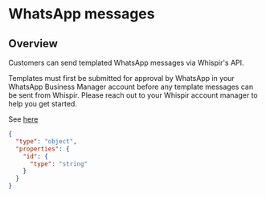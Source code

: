 # WhatsApp messages

## Overview

Customers can send templated WhatsApp messages via Whispir's API. 

Templates must first be submitted for approval by WhatsApp in your WhatsApp Business Manager account before any template messages can be sent from Whispir. Please reach out to your Whispir account manager to help you get started.

See [here](openapi.yaml/components/schemas/whatsapp)

```json json_schema
{
  "type": "object",
  "properties": {
    "id": {
      "type": "string"
    }
  }
}
```